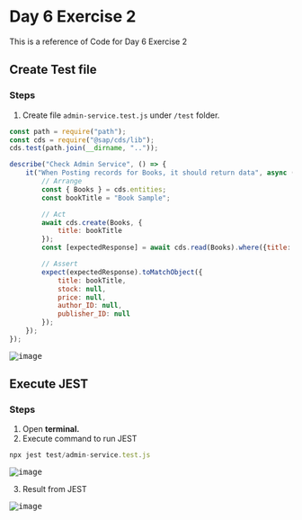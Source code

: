 # Day 6 Exercise 2
This is a reference of Code for Day 6 Exercise 2

## Create Test file
### Steps
1. Create file `admin-service.test.js` under `/test` folder.
```js
const path = require("path");
const cds = require("@sap/cds/lib");
cds.test(path.join(__dirname, ".."));

describe("Check Admin Service", () => {
    it("When Posting records for Books, it should return data", async () => {
        // Arrange
        const { Books } = cds.entities;
        const bookTitle = "Book Sample";

        // Act
        await cds.create(Books, {
            title: bookTitle
        });
        const [expectedResponse] = await cds.read(Books).where({title: bookTitle});

        // Assert
        expect(expectedResponse).toMatchObject({
            title: bookTitle,
            stock: null,
            price: null,
            author_ID: null,
            publisher_ID: null
        });
    });
});
```
<kbd> ![image](https://github.com/takaobaltazar/sap-capm-bookshop/assets/9301953/60fe7b61-c59f-429a-9a23-136815521527) </kbd>

## Execute JEST
### Steps
1. Open **terminal.**
2. Execute command to run JEST
```js
npx jest test/admin-service.test.js
```
<kbd> ![image](https://github.com/takaobaltazar/sap-capm-bookshop/assets/9301953/9ff8f485-7e6a-43e0-b009-a69518859448) </kbd>

3. Result from JEST <br>    

<kbd> ![image](https://github.com/takaobaltazar/sap-capm-bookshop/assets/9301953/d6c14ec2-de0b-4e19-93f3-5787c20f746d) </kbd>
